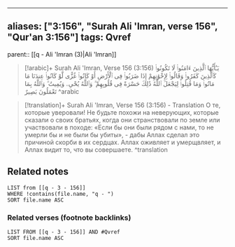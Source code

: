 
---
aliases: ["3:156", "Surah Ali 'Imran, verse 156", "Qur'an 3:156"]
tags: Qvref
---

parent:: [[q - Ali 'Imran (3)|Ali 'Imran]]

> [!arabic]+ Surah Ali 'Imran, Verse 156 (3:156)
> <span class="quran-arabic">يَـٰٓأَيُّهَا ٱلَّذِينَ ءَامَنُوا۟ لَا تَكُونُوا۟ كَٱلَّذِينَ كَفَرُوا۟ وَقَالُوا۟ لِإِخْوَٰنِهِمْ إِذَا ضَرَبُوا۟ فِى ٱلْأَرْضِ أَوْ كَانُوا۟ غُزًّى لَّوْ كَانُوا۟ عِندَنَا مَا مَاتُوا۟ وَمَا قُتِلُوا۟ لِيَجْعَلَ ٱللَّهُ ذَٰلِكَ حَسْرَةً فِى قُلُوبِهِمْ ۗ وَٱللَّهُ يُحْىِۦ وَيُمِيتُ ۗ وَٱللَّهُ بِمَا تَعْمَلُونَ بَصِيرٌ</span>
^arabic

> [!translation]+ Surah Ali 'Imran, Verse 156 (3:156) - Translation
> О те, которые уверовали! Не будьте похожи на неверующих, которые сказали о своих братьях, когда они странствовали по земле или участвовали в походе: «Если бы они были рядом с нами, то не умерли бы и не были бы убиты», - дабы Аллах сделал это причиной скорби в их сердцах. Аллах оживляет и умерщвляет, и Аллах видит то, что вы совершаете.
^translation



## Related notes
```dataview
LIST from [[q - 3 - 156]]
WHERE !contains(file.name, "q - ")
SORT file.name ASC
```

### Related verses (footnote backlinks)
```dataview
LIST FROM [[q - 3 - 156]] AND #Qvref
SORT file.name ASC
```

